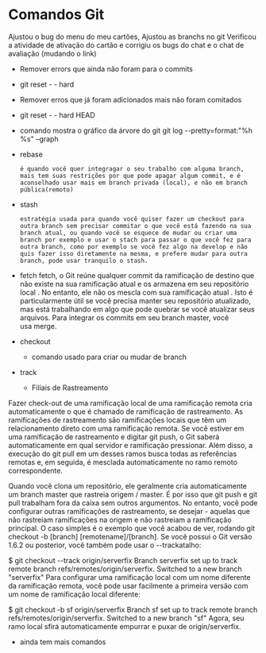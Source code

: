 # Comandos Git


Ajustou o bug do menu do meu cartões,
Ajustou as branchs no git
Verificou a atividade de ativação do cartão
e corrigiu os bugs do chat e o chat de avaliação (mudando o link)

* Remover errors que ainda não foram para o commits 
- git reset - - hard
 
* Remover erros que já foram adicionados mais não foram comitados
- git reset - - hard HEAD


* comando mostra o gráfico da árvore do git
git log --pretty=format:"%h %s" –graph



- rebase

	  é quando você quer integragar o seu trabalho com alguma branch, mais tem suas restrições por que pode apagar algum commit, e é aconselhado usar mais em branch privada (local), e não em branch pública(remoto)

- stash

	  estratégia usada para quando você quiser fazer um checkout para outra branch sem precisar commitar o que você está fazendo na sua branch atual, ou quando você se esquece de mudar ou criar uma branch por exemplo e usar o stach para passar o que você fez para outra branch, como por exemplo se você fez algo na develop e não quis fazer isso diretamente na mesma, e prefere mudar para outra branch, pode usar tranquilo o stash.

- fetch
	 fetch, o Git reúne qualquer commit da ramificação de destino que não existe na sua ramificação atual e os armazena em seu repositório local . No entanto, ele não os mescla com sua ramificação atual . Isto é particularmente útil se você precisa manter seu repositório atualizado, mas está trabalhando em algo que pode quebrar se você atualizar seus arquivos. Para integrar os commits em seu branch master, você usa merge.

- checkout

	- comando usado para criar ou mudar de branch 

- track

	- Filiais de Rastreamento

Fazer check-out de uma ramificação local de uma ramificação remota cria automaticamente o que é chamado de ramificação de rastreamento. As ramificações de rastreamento são ramificações locais que têm um relacionamento direto com uma ramificação remota. Se você estiver em uma ramificação de rastreamento e digitar git push, o Git saberá automaticamente em qual servidor e ramificação pressionar. Além disso, a execução do git pull em um desses ramos busca todas as referências remotas e, em seguida, é mesclada automaticamente no ramo remoto correspondente.

Quando você clona um repositório, ele geralmente cria automaticamente um branch master que rastreia origem / master. É por isso que git push e git pull trabalham fora da caixa sem outros argumentos. No entanto, você pode configurar outras ramificações de rastreamento, se desejar - aquelas que não rastreiam ramificações na origem e não rastreiam a ramificação principal. O caso simples é o exemplo que você acabou de ver, rodando git checkout -b [branch] [remotename]/[branch]. Se você possui o Git versão 1.6.2 ou posterior, você também pode usar o  --trackatalho:

$ git checkout --track origin/serverfix
Branch serverfix set up to track remote branch refs/remotes/origin/serverfix.
Switched to a new branch "serverfix"
Para configurar uma ramificação local com um nome diferente da ramificação remota, você pode usar facilmente a primeira versão com um nome de ramificação local diferente:

$ git checkout -b sf origin/serverfix
Branch sf set up to track remote branch refs/remotes/origin/serverfix.
Switched to a new branch "sf"
Agora, seu ramo local sfirá automaticamente empurrar e puxar de origin/serverfix.


- ainda tem mais comandos


